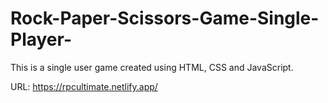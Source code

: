 # Rock-Paper-Scissors-Game-Single-Player-
This is a single user game created using HTML, CSS and JavaScript. 

URL: https://rpcultimate.netlify.app/
